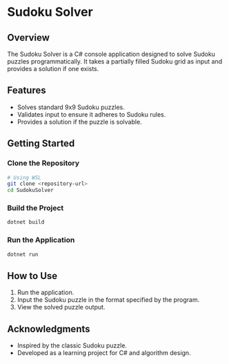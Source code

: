 # Sudoku Solver

## Overview

The Sudoku Solver is a C# console application designed to solve Sudoku puzzles programmatically. It takes a partially filled Sudoku grid as input and provides a solution if one exists.

## Features

- Solves standard 9x9 Sudoku puzzles.
- Validates input to ensure it adheres to Sudoku rules.
- Provides a solution if the puzzle is solvable.

## Getting Started

### Clone the Repository

```bash
# Using WSL
git clone <repository-url>
cd SudokuSolver
```

### Build the Project

```bash
dotnet build
```

### Run the Application

```bash
dotnet run
```

## How to Use

1. Run the application.
2. Input the Sudoku puzzle in the format specified by the program.
3. View the solved puzzle output.

## Acknowledgments

- Inspired by the classic Sudoku puzzle.
- Developed as a learning project for C# and algorithm design.
